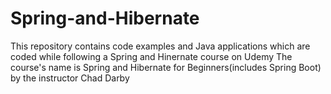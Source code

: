 # Spring-and-Hibernate
This repository contains code examples and Java applications which are coded while following a Spring and Hinernate course on Udemy
The course's name is Spring and Hibernate for Beginners(includes Spring Boot) by the instructor Chad Darby
